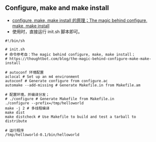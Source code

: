 ## Configure, make and make install
- [configure, make, make install 的原理；The magic behind configure, make, make install](https://www.cnblogs.com/xuyaowen/p/configure-make-makeinstall.html)
- 使用时，直接运行 init.sh 脚本即可。
```
#!/bin/sh

# init.sh
# 命令参考自：The magic behind configure, make, make install；
# https://thoughtbot.com/blog/the-magic-behind-configure-make-make-install

# autoconf 环境配置
aclocal # Set up an m4 environment
autoconf # Generate configure from configure.ac
automake --add-missing # Generate Makefile.in from Makefile.am

# 配置环境，并编译分发；
# ./configure # Generate Makefile from Makefile.in
./configure --prefix=/tmp/helloworld
make -j 2 # 多线程编译
make dist
make distcheck # Use Makefile to build and test a tarball to distribute

# 运行程序
/tmp/helloworld-0.1/bin/helloworld
```